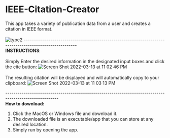# IEEE-Citation-Creator
This app takes a variety of publication data from a user and creates a citation in IEEE format.<br><br>
![type2](https://user-images.githubusercontent.com/86859516/162661035-6a03dbfa-f84b-4581-acf1-a7392a1a6b25.jpg)
--------------------------------------------------------------------------------------------------------<br>
**INSTRUCTIONS**:<br><br>
Simply Enter the desired information in the designated input boxes and click the cite button:
![Screen Shot 2022-03-13 at 11 02 46 PM](https://user-images.githubusercontent.com/86859516/158098111-da52e671-e3c8-47cd-8f1a-96865dd1eb19.png)
<br><br>
The resulting citation will be displayed and will automatically copy to your clipboard:
![Screen Shot 2022-03-13 at 11 03 13 PM](https://user-images.githubusercontent.com/86859516/158098120-e9bdd252-0aba-41dd-9287-06d47fdc6192.png)


--------------------------------------------------------------------------------------------------------<br>
**How to download:** <br>
1. Click the MacOS or Windows file and download it.
2. The downloaded file is an executable/app that you can store at any desired location.
3. Simply run by opening the app.
